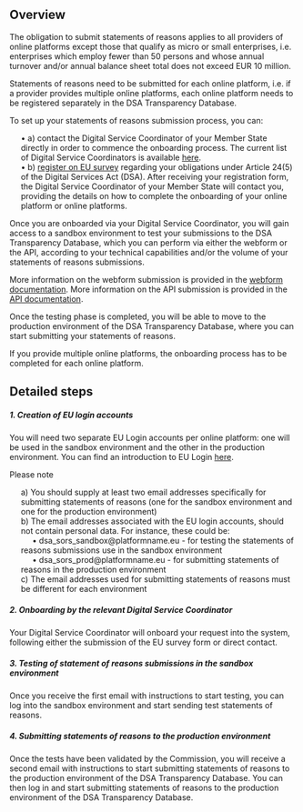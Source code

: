 ## Overview

The obligation to submit statements of reasons applies to all providers of online platforms except those that qualify as micro or small enterprises, i.e. enterprises which employ fewer than 50 persons and whose annual turnover and/or annual balance sheet total does not exceed EUR 10 million.

Statements of reasons need to be submitted for each online platform, i.e. if a provider provides multiple online platforms, each online platform needs to be registered separately in the DSA Transparency Database.

To set up your statements of reasons submission process, you can:
<div style="margin-left:20px">
<p class="ecl-u-type-paragraph" style="max-width:none !important;">
• a) contact the Digital Service Coordinator of your Member State directly in order to commence the onboarding process. The current list of Digital Service Coordinators is available <a href="https://digital-strategy.ec.europa.eu/en/policies/dsa-cooperation">here</a>.<br/>
• b) <a href="https://ec.europa.eu/eusurvey/runner/DSA-ComplianceStamentsReasons">register on EU survey</a> regarding your obligations under Article 24(5) of the Digital Services Act (DSA). After receiving your registration form, the Digital Service Coordinator of your Member State will contact you, providing the details on how to complete the onboarding of your online platform or online platforms.
</p>
</div>



Once you are onboarded via your Digital Service Coordinator, you will gain access to a sandbox environment to test your submissions to the DSA Transparency Database, which you can perform via either the webform or the API, according to your technical capabilities and/or the volume of your statements of reasons submissions.

More information on the webform submission is provided in the [webform documentation](/page/webform-documentation).
More information on the API submission is provided in the [API documentation](/page/api-documentation).

Once the testing phase is completed, you will be able to move to the production environment of the DSA Transparency Database, where you can start submitting your statements of reasons.

If you provide multiple online platforms, the onboarding process has to be completed for each online platform.

## Detailed steps

##### 1. Creation of EU login accounts

You will need two separate EU Login accounts per online platform: one will be used in the sandbox environment and the other in the production environment. You can find an introduction to EU Login [here](https://webgate.ec.europa.eu/cas/help.html#:~:text=How%20do%20I%20create%20my%20EU%20Login%20account%3F).
<div class="ecl-u-type-m ecl-u-type-underline">Please note</div>
<div style="margin-left:20px">
<p class="ecl-u-type-paragraph" style="max-width:none !important;">
a) You should supply at least two email addresses specifically for submitting statements of reasons (one for the sandbox environment and one for the production environment)<br/>
b) The email addresses associated with the EU login accounts, should not contain personal data. For instance, these could be:<br/>
<span style="margin-left:20px">• dsa_sors_sandbox@platformname.eu - for testing the statements of reasons submissions use in the sandbox environment</span><br/>
<span style="margin-left:20px">• dsa_sors_prod@platformname.eu - for submitting statements of reasons in the production environment</span><br/>
c) The email addresses used for submitting statements of reasons must be different for each environment<br/>
</p>
</div>   


##### 2. Onboarding by the relevant Digital Service Coordinator
Your Digital Service Coordinator will onboard your request into the system, following either the submission of the EU survey form or direct contact.

##### 3. Testing of statement of reasons submissions in the sandbox environment

Once you receive the first email with instructions to start testing, you can log into the sandbox environment and start sending test statements of reasons.

##### 4. Submitting statements of reasons to the production environment
Once the tests have been validated by the Commission, you will receive a second email with instructions to start submitting statements of reasons to the production environment of the DSA Transparency Database. You can then log in and start submitting statements of reasons to the production environment of the DSA Transparency Database.

